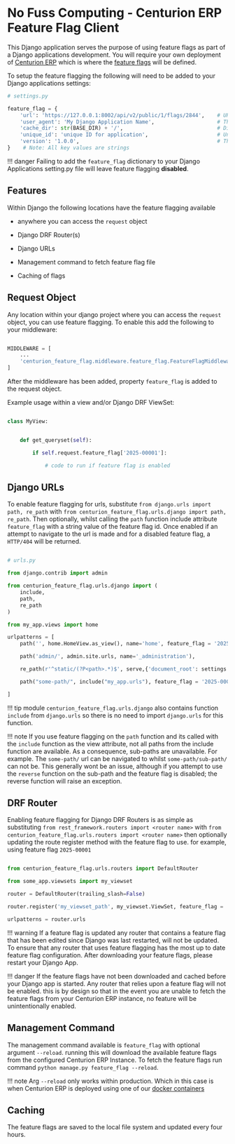 # No Fuss Computing - Centurion ERP Feature Flag Client

This Django application serves the purpose of using feature flags as part of a Django applications development. You will require your own deployment of [Centurion ERP](https://nofusscomputing.com/projects/centurion_erp/) which is where the [feature flags](https://nofusscomputing.com/projects/centurion_erp/user/devops/feature_flags/) will be defined.

To setup the feature flagging the following will need to be added to your Django applications settings:

``` py
# settings.py

feature_flag = {
    'url': 'https://127.0.0.1:8002/api/v2/public/1/flags/2844',    # URL to your Centurion ERP instance
    'user_agent': 'My Django Application Name',                    # The name of your Django Application
    'cache_dir': str(BASE_DIR) + '/',                              # Directory name (with trailing slash `/`) where the cached flags will be stored
    'unique_id': 'unique ID for application',                      # Unique ID for this instance of your Django application
    'version': '1.0.0',                                            # The Version of Your Django Application
}    # Note: All key values are strings

```

!!! danger
    Failing to add the `feature_flag` dictionary to your Django Applications setting.py file will leave feature flagging **disabled**.


## Features

Within Django the following locations have the feature flagging available

- anywhere you can access the `request` object

- Django DRF Router(s)

- Django URLs

- Management command to fetch feature flag file

- Caching of flags


## Request Object

Any location within your django project where you can access the `request` object, you can use feature flagging. To enable this add the following to your middleware:

``` py

MIDDLEWARE = [
    ...
    'centurion_feature_flag.middleware.feature_flag.FeatureFlagMiddleware',
]

```

After the middleware has been added, property `feature_flag` is added to the request object.

Example usage within a view and/or Django DRF ViewSet:

``` py

class MyView:


    def get_queryset(self):

        if self.request.feature_flag['2025-00001']:

            # code to run if feature flag is enabled

```


## Django URLs

To enable feature flagging for urls, substitute `from django.urls import path, re_path` with `from centurion_feature_flag.urls.django import path, re_path`. Then optionally, whilst calling the `path` function include attribute `feature_flag` with a string value of the feature flag id. Once enabled if an attempt to navigate to the url is made and for a disabled feature flag, a `HTTP/404` will be returned.

``` py

# urls.py

from django.contrib import admin

from centurion_feature_flag.urls.django import (
    include,
    path,
    re_path
)

from my_app.views import home

urlpatterns = [
    path('', home.HomeView.as_view(), name='home', feature_flag = '2025-00001'),

    path('admin/', admin.site.urls, name='_administration'),

    re_path(r'^static/(?P<path>.*)$', serve,{'document_root': settings.STATIC_ROOT}, feature_flag = '2025-00003'),

    path("some-path/", include("my_app.urls"), feature_flag = '2025-00002'),

]

```

!!! tip
    module `centurion_feature_flag.urls.django` also contains function `include` from `django.urls` so there is no need to import `django.urls` for this function.

!!! note
    If you use feature flagging on the `path` function and its called with the `include` function as the view attribute, not all paths from the include function are available. As a consequence, sub-paths are unavailable. For example. The `some-path/` url can be navigated to whilst `some-path/sub-path/` can not be. This generally wont be an issue, although if you attempt to use the `reverse` function on the sub-path and the feature flag is disabled; the reverse function will raise an exception.


## DRF Router

Enabling feature flagging for Django DRF Routers is as simple as substituting `from rest_framework.routers import <router name>` with `from centurion_feature_flag.urls.routers import <router name>` then optionally updating the route register method with the feature flag to use. for example, using feature flag `2025-00001`

``` py

from centurion_feature_flag.urls.routers import DefaultRouter

from some_app.viewsets import my_viewset

router = DefaultRouter(trailing_slash=False)

router.register('my_viewset_path', my_viewset.ViewSet, feature_flag = '2025-00001', basename='_my_view_name')

urlpatterns = router.urls

```

!!! warning
    If a feature flag is updated any router that contains a feature flag that has been edited since Django was last restarted, will not be updated. To ensure that any router that uses feature flagging has the most up to date feature flag configuration. After downloading your feature flags, please restart your Django App.

!!! danger
    If the feature flags have not been downloaded and cached before your Django app is started. Any router that relies upon a feature flag will not be enabled. this is by design so that in the event you are unable to fetch the feature flags from your Centurion ERP instance, no feature will be unintentionally enabled.


## Management Command

The management command available is `feature_flag` with optional argument `--reload`. running this will download the available feature flags from the configured Centurion ERP Instance. To fetch the feature flags run command `python manage.py feature_flag --reload`.


!!! note
    Arg `--reload` only works within production. Which in this case is when Centurion ERP is deployed using one of our [docker containers](https://hub.docker.com/r/nofusscomputing/centurion-erp)


## Caching

The feature flags are saved to the local file system and updated every four hours.

